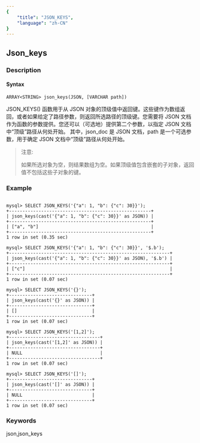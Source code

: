 ```yaml
---
{
    "title": "JSON_KEYS",
    "language": "zh-CN"
}
---
```


<!-- 
Licensed to the Apache Software Foundation (ASF) under one
or more contributor license agreements.  See the NOTICE file
distributed with this work for additional information
regarding copyright ownership.  The ASF licenses this file
to you under the Apache License, Version 2.0 (the
"License"); you may not use this file except in compliance
with the License.  You may obtain a copy of the License at

  http://www.apache.org/licenses/LICENSE-2.0

Unless required by applicable law or agreed to in writing,
software distributed under the License is distributed on an
"AS IS" BASIS, WITHOUT WARRANTIES OR CONDITIONS OF ANY
KIND, either express or implied.  See the License for the
specific language governing permissions and limitations
under the License.
-->

## Json_keys
### Description
#### Syntax

`ARRAY<STRING> json_keys(JSON, [VARCHAR path])`

JSON_KEYS() 函数用于从 JSON 对象的顶级值中返回键。这些键作为数组返回，或者如果给定了路径参数，则返回所选路径的顶级键。您需要将 JSON 文档作为函数的参数提供。您还可以（可选地）提供第二个参数，以指定 JSON 文档中“顶级”路径从何处开始。
其中，json_doc 是 JSON 文档，path 是一个可选参数，用于确定 JSON 文档中“顶级”路径从何处开始。

> 注意:
>
> 如果所选对象为空，则结果数组为空。如果顶级值包含嵌套的子对象，返回值不包括这些子对象的键。

### Example

```

mysql> SELECT JSON_KEYS('{"a": 1, "b": {"c": 30}}');
+-----------------------------------------------------+
| json_keys(cast('{"a": 1, "b": {"c": 30}}' as JSON)) |
+-----------------------------------------------------+
| ["a", "b"]                                          |
+-----------------------------------------------------+
1 row in set (0.35 sec)

mysql> SELECT JSON_KEYS('{"a": 1, "b": {"c": 30}}', '$.b');
+------------------------------------------------------------+
| json_keys(cast('{"a": 1, "b": {"c": 30}}' as JSON), '$.b') |
+------------------------------------------------------------+
| ["c"]                                                      |
+------------------------------------------------------------+
1 row in set (0.07 sec)

mysql> SELECT JSON_KEYS('{}');
+-------------------------------+
| json_keys(cast('{}' as JSON)) |
+-------------------------------+
| []                            |
+-------------------------------+
1 row in set (0.07 sec)

mysql> SELECT JSON_KEYS('[1,2]');
+----------------------------------+
| json_keys(cast('[1,2]' as JSON)) |
+----------------------------------+
| NULL                             |
+----------------------------------+
1 row in set (0.07 sec)

mysql> SELECT JSON_KEYS('[]');
+-------------------------------+
| json_keys(cast('[]' as JSON)) |
+-------------------------------+
| NULL                          |
+-------------------------------+
1 row in set (0.07 sec)
```
### Keywords
json,json_keys
